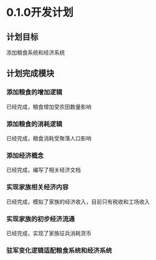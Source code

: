 ﻿# 0.1.0开发计划

## 计划目标

添加粮食系统和经济系统

## 计划完成模块

### 添加粮食的增加逻辑

已经完成，粮食增加受农田数量影响

### 添加粮食的消耗逻辑

已经完成，粮食消耗受聚落人口影响

### 添加经济概念

已经完成，编写了相关经济文档

### 实现家族相关经济内容

已经完成，模拟了家族的经济收入，目前只有税收和工场收入

### 实现家族的初步经济流通

已经完成，实现了家族征兵消耗货币

### 驻军变化逻辑适配粮食系统和经济系统